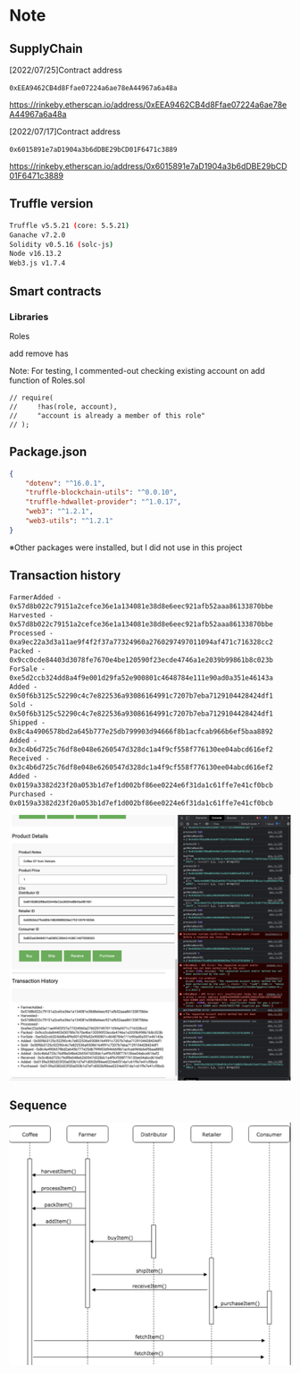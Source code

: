 
# Note

## SupplyChain

[2022/07/25]Contract address

  `0xEEA9462CB4d8Ffae07224a6ae78eA44967a6a48a`

   https://rinkeby.etherscan.io/address/0xEEA9462CB4d8Ffae07224a6ae78eA44967a6a48a


[2022/07/17]Contract address

  `0x6015891e7aD1904a3b6dDBE29bCD01F6471c3889`

   https://rinkeby.etherscan.io/address/0x6015891e7aD1904a3b6dDBE29bCD01F6471c3889

## Truffle version

```bash
Truffle v5.5.21 (core: 5.5.21)
Ganache v7.2.0
Solidity v0.5.16 (solc-js)
Node v16.13.2
Web3.js v1.7.4
```

## Smart contracts

### Libraries

Roles

  add
  remove
  has

Note: For testing, I commented-out checking existing account on add function of Roles.sol

```sol
// require(
//     !has(role, account),
//     "account is already a member of this role"
// );

```

## Package.json

```json
{
    "dotenv": "^16.0.1",
    "truffle-blockchain-utils": "^0.0.10",
    "truffle-hdwallet-provider": "^1.0.17",
    "web3": "^1.2.1",
    "web3-utils": "^1.2.1"
}
```

※Other packages were installed, but I did not use in this project

## Transaction history

```
FarmerAdded - 0x57d8b022c79151a2cefce36e1a134081e38d8e6eec921afb52aaa86133870bbe
Harvested - 0x57d8b022c79151a2cefce36e1a134081e38d8e6eec921afb52aaa86133870bbe
Processed - 0xa9ec22a3d3a11ae9f4f2f37a77324960a2760297497011094af471c716328cc2
Packed - 0x9cc0cde84403d3078fe7670e4be120590f23ecde4746a1e2039b99861b8c023b
ForSale - 0xe5d2ccb324dd8a4f9e001d29fa52e900801c4648784e111e90ad0a351e46143a
Added - 0x50f6b3125c52290c4c7e822536a93086164991c7207b7eba7129104428424df1
Sold - 0x50f6b3125c52290c4c7e822536a93086164991c7207b7eba7129104428424df1
Shipped - 0x8c4a4906578bd2a645b777e25db799903d94666f8b1acfcab966b6ef5baa8892
Added - 0x3c4b6d725c76df8e048e6260547d328dc1a4f9cf558f776130ee04abcd616ef2
Received - 0x3c4b6d725c76df8e048e6260547d328dc1a4f9cf558f776130ee04abcd616ef2
Added - 0x0159a3382d23f20a053b1d7ef1d002bf86ee0224e6f31da1c61ffe7e41cf0bcb
Purchased - 0x0159a3382d23f20a053b1d7ef1d002bf86ee0224e6f31da1c61ffe7e41cf0bcb
```

<img src="../results/frontend_test_result.2022-07-25_01.21.30.png"/>


## Sequence

<img src="../docs/sequence.png"/>

